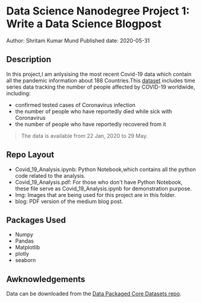 # Data Science Nanodegree Project 1: Write a Data Science Blogpost

Author: Shritam Kumar Mund
Published date: 2020-05-31


## Description

In this project,I am anlysising the most recent Covid-19 data which contain all the pandemic information about 188 Countries.This [dataset](https://github.com/datasets/covid-19) includes time series data tracking the number of people affected by COVID-19 worldwide, 
including:

* confirmed tested cases of Coronavirus infection
* the number of people who have reportedly died while sick with Coronavirus
* the number of people who have reportedly recovered from it

> The data is available from 22 Jan, 2020 to 29 May.

## Repo Layout

* Covid_19_Analysis.ipynb: Python Notebook,which contains all the python code related to the analysis.
* Covid_19_Analysis.pdf: For those who don't have Python Notebook, these file serve as Covid_19_Analysis.ipynb for demonstration purpose.
* Img: Images that are being used for this project are in this folder.
* blog: PDF version of the medium blog post.

## Packages Used

* Numpy
* Pandas
* Matplotlib
* plotly
* seaborn


## Awknowledgements
Data can be downloaded from the [Data Packaged Core Datasets repo](https://github.com/datasets/covid-19).

